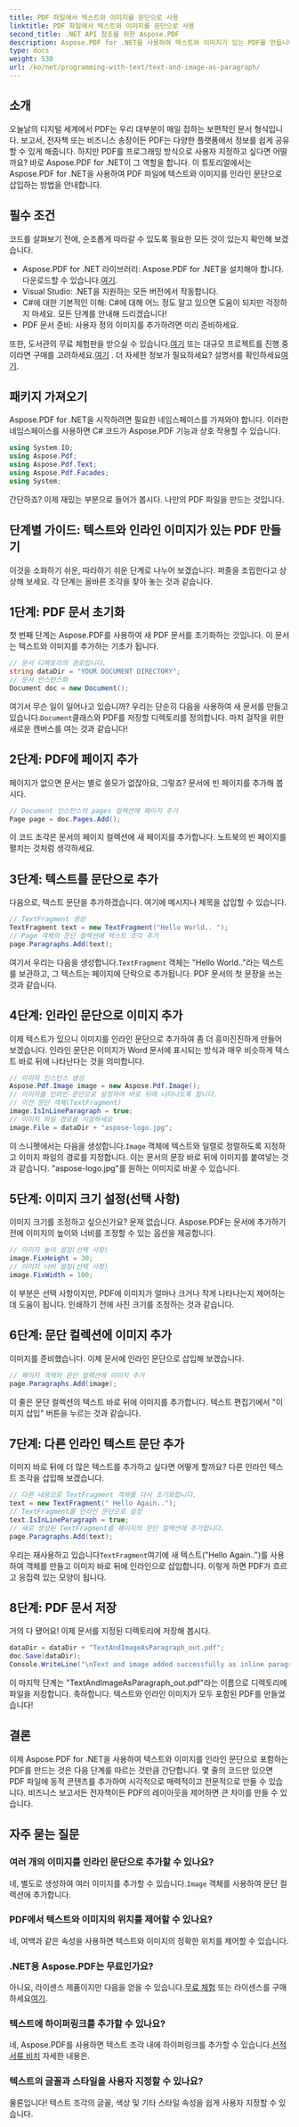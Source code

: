 ```yaml
---
title: PDF 파일에서 텍스트와 이미지를 문단으로 사용
linktitle: PDF 파일에서 텍스트와 이미지를 문단으로 사용
second_title: .NET API 참조를 위한 Aspose.PDF
description: Aspose.PDF for .NET을 사용하여 텍스트와 이미지가 있는 PDF를 만듭니다. 텍스트와 인라인 이미지를 단계별로 추가하는 방법을 알아보세요.
type: docs
weight: 530
url: /ko/net/programming-with-text/text-and-image-as-paragraph/
---
```

## 소개

오늘날의 디지털 세계에서 PDF는 우리 대부분이 매일 접하는 보편적인 문서 형식입니다. 보고서, 전자책 또는 비즈니스 송장이든 PDF는 다양한 플랫폼에서 정보를 쉽게 공유할 수 있게 해줍니다. 하지만 PDF를 프로그래밍 방식으로 사용자 지정하고 싶다면 어떨까요? 바로 Aspose.PDF for .NET이 그 역할을 합니다. 이 튜토리얼에서는 Aspose.PDF for .NET을 사용하여 PDF 파일에 텍스트와 이미지를 인라인 문단으로 삽입하는 방법을 안내합니다.

## 필수 조건

코드를 살펴보기 전에, 순조롭게 따라갈 수 있도록 필요한 모든 것이 있는지 확인해 보겠습니다.

-  Aspose.PDF for .NET 라이브러리: Aspose.PDF for .NET을 설치해야 합니다. 다운로드할 수 있습니다.[여기](https://releases.aspose.com/pdf/net/).
- Visual Studio: .NET을 지원하는 모든 버전에서 작동합니다.
- C#에 대한 기본적인 이해: C#에 대해 어느 정도 알고 있으면 도움이 되지만 걱정하지 마세요. 모든 단계를 안내해 드리겠습니다!
- PDF 문서 준비: 사용자 정의 이미지를 추가하려면 미리 준비하세요.

 또한, 도서관의 무료 체험판을 받으실 수 있습니다.[여기](https://releases.aspose.com/) 또는 대규모 프로젝트를 진행 중이라면 구매를 고려하세요.[여기](https://purchase.aspose.com/buy) . 더 자세한 정보가 필요하세요? 설명서를 확인하세요[여기](https://reference.aspose.com/pdf/net/).

## 패키지 가져오기

Aspose.PDF for .NET을 시작하려면 필요한 네임스페이스를 가져와야 합니다. 이러한 네임스페이스를 사용하면 C# 코드가 Aspose.PDF 기능과 상호 작용할 수 있습니다.

```csharp
using System.IO;
using Aspose.Pdf;
using Aspose.Pdf.Text;
using Aspose.Pdf.Facades;
using System;
```

간단하죠? 이제 재밌는 부분으로 들어가 봅시다. 나만의 PDF 파일을 만드는 것입니다.

## 단계별 가이드: 텍스트와 인라인 이미지가 있는 PDF 만들기

이것을 소화하기 쉬운, 따라하기 쉬운 단계로 나누어 보겠습니다. 퍼즐을 조립한다고 상상해 보세요. 각 단계는 올바른 조각을 찾아 놓는 것과 같습니다.

## 1단계: PDF 문서 초기화

첫 번째 단계는 Aspose.PDF를 사용하여 새 PDF 문서를 초기화하는 것입니다. 이 문서는 텍스트와 이미지를 추가하는 기초가 됩니다.

```csharp
// 문서 디렉토리의 경로입니다.
string dataDir = "YOUR DOCUMENT DIRECTORY";
// 문서 인스턴스화
Document doc = new Document();
```

 여기서 무슨 일이 일어나고 있습니까? 우리는 단순히 다음을 사용하여 새 문서를 만들고 있습니다.`Document`클래스와 PDF를 저장할 디렉토리를 정의합니다. 마치 걸작을 위한 새로운 캔버스를 여는 것과 같습니다!

## 2단계: PDF에 페이지 추가

페이지가 없으면 문서는 별로 쓸모가 없잖아요, 그렇죠? 문서에 빈 페이지를 추가해 봅시다.

```csharp
// Document 인스턴스의 pages 컬렉션에 페이지 추가
Page page = doc.Pages.Add();
```

이 코드 조각은 문서의 페이지 컬렉션에 새 페이지를 추가합니다. 노트북의 빈 페이지를 펼치는 것처럼 생각하세요.

## 3단계: 텍스트를 문단으로 추가

다음으로, 텍스트 문단을 추가하겠습니다. 여기에 메시지나 제목을 삽입할 수 있습니다.

```csharp
// TextFragment 생성
TextFragment text = new TextFragment("Hello World.. ");
// Page 객체의 문단 컬렉션에 텍스트 조각 추가
page.Paragraphs.Add(text);
```

 여기서 우리는 다음을 생성합니다.`TextFragment` 객체는 "Hello World.."라는 텍스트를 보관하고, 그 텍스트는 페이지에 단락으로 추가됩니다. PDF 문서의 첫 문장을 쓰는 것과 같습니다.

## 4단계: 인라인 문단으로 이미지 추가

이제 텍스트가 있으니 이미지를 인라인 문단으로 추가하여 좀 더 흥미진진하게 만들어 보겠습니다. 인라인 문단은 이미지가 Word 문서에 표시되는 방식과 매우 비슷하게 텍스트 바로 뒤에 나타난다는 것을 의미합니다.

```csharp
// 이미지 인스턴스 생성
Aspose.Pdf.Image image = new Aspose.Pdf.Image();
// 이미지를 인라인 문단으로 설정하여 바로 뒤에 나타나도록 합니다.
// 이전 문단 객체(TextFragment)
image.IsInLineParagraph = true;
// 이미지 파일 경로를 지정하세요
image.File = dataDir + "aspose-logo.jpg";
```

 이 스니펫에서는 다음을 생성합니다.`Image` 객체에 텍스트와 일렬로 정렬하도록 지정하고 이미지 파일의 경로를 지정합니다. 이는 문서의 문장 바로 뒤에 이미지를 붙여넣는 것과 같습니다. "aspose-logo.jpg"를 원하는 이미지로 바꿀 수 있습니다.

## 5단계: 이미지 크기 설정(선택 사항)

이미지 크기를 조정하고 싶으신가요? 문제 없습니다. Aspose.PDF는 문서에 추가하기 전에 이미지의 높이와 너비를 조정할 수 있는 옵션을 제공합니다.

```csharp
// 이미지 높이 설정(선택 사항)
image.FixHeight = 30;
// 이미지 너비 설정(선택 사항)
image.FixWidth = 100;
```

이 부분은 선택 사항이지만, PDF에 이미지가 얼마나 크거나 작게 나타나는지 제어하는 데 도움이 됩니다. 인쇄하기 전에 사진 크기를 조정하는 것과 같습니다.

## 6단계: 문단 컬렉션에 이미지 추가

이미지를 준비했습니다. 이제 문서에 인라인 문단으로 삽입해 보겠습니다.

```csharp
// 페이지 객체의 문단 컬렉션에 이미지 추가
page.Paragraphs.Add(image);
```

이 줄은 문단 컬렉션의 텍스트 바로 뒤에 이미지를 추가합니다. 텍스트 편집기에서 "이미지 삽입" 버튼을 누르는 것과 같습니다.

## 7단계: 다른 인라인 텍스트 문단 추가

이미지 바로 뒤에 더 많은 텍스트를 추가하고 싶다면 어떻게 할까요? 다른 인라인 텍스트 조각을 삽입해 보겠습니다.

```csharp
// 다른 내용으로 TextFragment 객체를 다시 초기화합니다.
text = new TextFragment(" Hello Again..");
// TextFragment를 인라인 문단으로 설정
text.IsInLineParagraph = true;
// 새로 생성된 TextFragment를 페이지의 문단 컬렉션에 추가합니다.
page.Paragraphs.Add(text);
```

 우리는 재사용하고 있습니다`TextFragment`여기에 새 텍스트("Hello Again..")를 사용하여 객체를 만들고 이미지 바로 뒤에 인라인으로 삽입합니다. 이렇게 하면 PDF가 흐르고 응집력 있는 모양이 됩니다.

## 8단계: PDF 문서 저장

거의 다 됐어요! 이제 문서를 지정된 디렉토리에 저장해 봅시다.

```csharp
dataDir = dataDir + "TextAndImageAsParagraph_out.pdf";
doc.Save(dataDir);
Console.WriteLine("\nText and image added successfully as inline paragraphs.\nFile saved at " + dataDir);
```

이 마지막 단계는 "TextAndImageAsParagraph_out.pdf"라는 이름으로 디렉토리에 파일을 저장합니다. 축하합니다. 텍스트와 인라인 이미지가 모두 포함된 PDF를 만들었습니다!

## 결론

이제 Aspose.PDF for .NET을 사용하여 텍스트와 이미지를 인라인 문단으로 포함하는 PDF를 만드는 것은 다음 단계를 따르는 것만큼 간단합니다. 몇 줄의 코드만 있으면 PDF 파일에 동적 콘텐츠를 추가하여 시각적으로 매력적이고 전문적으로 만들 수 있습니다. 비즈니스 보고서든 전자책이든 PDF의 레이아웃을 제어하면 큰 차이를 만들 수 있습니다.

## 자주 묻는 질문

### 여러 개의 이미지를 인라인 문단으로 추가할 수 있나요?  
 네, 별도로 생성하여 여러 이미지를 추가할 수 있습니다.`Image` 객체를 사용하여 문단 컬렉션에 추가합니다.

### PDF에서 텍스트와 이미지의 위치를 제어할 수 있나요?  
네, 여백과 같은 속성을 사용하면 텍스트와 이미지의 정확한 위치를 제어할 수 있습니다.

### .NET용 Aspose.PDF는 무료인가요?  
 아니요, 라이센스 제품이지만 다음을 얻을 수 있습니다.[무료 체험](https://releases.aspose.com/) 또는 라이센스를 구매하세요[여기](https://purchase.aspose.com/buy).

### 텍스트에 하이퍼링크를 추가할 수 있나요?  
 네, Aspose.PDF를 사용하면 텍스트 조각 내에 하이퍼링크를 추가할 수 있습니다.[선적 서류 비치](https://reference.aspose.com/pdf/net/) 자세한 내용은.

### 텍스트의 글꼴과 스타일을 사용자 지정할 수 있나요?  
물론입니다! 텍스트 조각의 글꼴, 색상 및 기타 스타일 속성을 쉽게 사용자 지정할 수 있습니다.